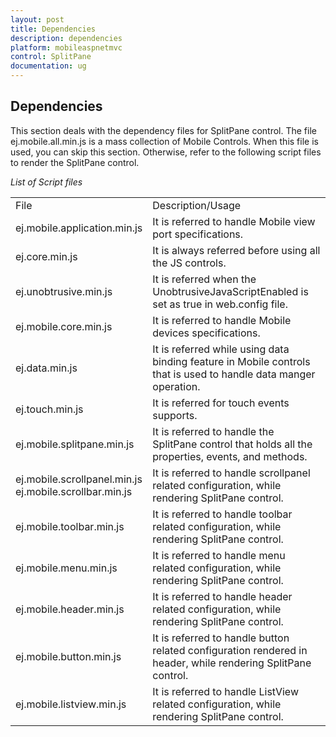 ```yaml
---
layout: post
title: Dependencies
description: dependencies
platform: mobileaspnetmvc
control: SplitPane
documentation: ug
---
```


## Dependencies

This section deals with the dependency files for SplitPane control. The file ej.mobile.all.min.js is a mass collection of Mobile Controls. When this file is used, you can skip this section. Otherwise, refer to the following script files to render the SplitPane control.

_List of Script files_

<table>
<tr>
<td>
File                          </td><td>
Description/Usage</td></tr>
<tr>
<td>
ej.mobile.application.min.js</td><td>
It is referred to handle Mobile view port specifications.</td></tr>
<tr>
<td>
ej.core.min.js</td><td>
It is always referred before using all the JS controls.</td></tr>
<tr>
<td>
ej.unobtrusive.min.js</td><td>
It is referred when the UnobtrusiveJavaScriptEnabled is set as true in web.config file.</td></tr>
<tr>
<td>
ej.mobile.core.min.js</td><td>
It is referred to handle Mobile devices specifications.</td></tr>
<tr>
<td>
ej.data.min.js</td><td>
It is referred while using data binding feature in Mobile controls that is used to handle data manger operation.</td></tr>
<tr>
<td>
ej.touch.min.js</td><td>
It is referred for touch events supports.</td></tr>
<tr>
<td>
ej.mobile.splitpane.min.js</td><td>
It is referred to handle the SplitPane control that holds all the properties, events, and methods. </td></tr>
<tr>
<td>
ej.mobile.scrollpanel.min.js<br>ej.mobile.scrollbar.min.js</td><td>
It is referred to handle scrollpanel related configuration, while rendering SplitPane control.</td></tr>
<tr>
<td>
ej.mobile.toolbar.min.js</td><td>
It is referred to handle toolbar related configuration, while rendering SplitPane control.</td></tr>
<tr>
<td>
ej.mobile.menu.min.js</td><td>
It is referred to handle menu related configuration, while rendering SplitPane control.</td></tr>
<tr>
<td>
ej.mobile.header.min.js</td><td>
It is referred to handle header related configuration, while rendering SplitPane control.</td></tr>
<tr>
<td>
ej.mobile.button.min.js</td><td>
It is referred to handle button related configuration rendered in header, while rendering SplitPane control.</td></tr>
<tr>
<td>
ej.mobile.listview.min.js</td><td>
It is referred to handle ListView related configuration, while rendering SplitPane control.</td></tr>
</table>



